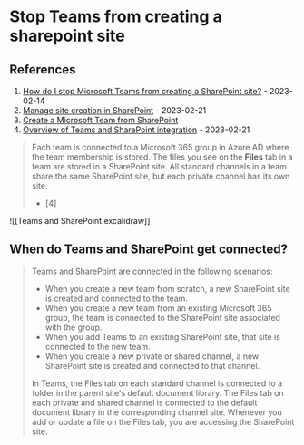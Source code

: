 # Stop Teams from creating a sharepoint site

## References

1. [How do I stop Microsoft Teams from creating a SharePoint site?](https://answers.microsoft.com/en-us/msteams/forum/all/how-do-i-stop-microsoft-teams-from-creating-a/a6b92ecd-e923-42a7-9642-8f5c2500b62c) - 2023-02-14
2. [Manage site creation in SharePoint](https://learn.microsoft.com/en-us/sharepoint/manage-site-creation) - 2023-02-21
3. [Create a Microsoft Team from SharePoint](https://support.microsoft.com/en-us/office/create-a-microsoft-team-from-sharepoint-545973b6-c38f-426a-b2b6-16405a561628)
4. [Overview of Teams and SharePoint integration](https://learn.microsoft.com/en-us/SharePoint/teams-connected-sites) - 2023-02-21

> Each team is connected to a Microsoft 365 group in Azure AD where the team membership is stored. The files you see on the **Files** tab in a team are stored in a SharePoint site. All standard channels in a team share the same SharePoint site, but each private channel has its own site.
> - [4]

![[Teams and SharePoint.excalidraw]]

## When do Teams and SharePoint get connected?

> Teams and SharePoint are connected in the following scenarios:
> 
> -   When you create a new team from scratch, a new SharePoint site is created and connected to the team.
> -   When you create a new team from an existing Microsoft 365 group, the team is connected to the SharePoint site associated with the group.
> -   When you add Teams to an existing SharePoint site, that site is connected to the new team.
> -   When you create a new private or shared channel, a new SharePoint site is created and connected to that channel.
> 
> In Teams, the Files tab on each standard channel is connected to a folder in the parent site's default document library. The Files tab on each private and shared channel is connected to the default document library in the corresponding channel site. Whenever you add or update a file on the Files tab, you are accessing the SharePoint site.
